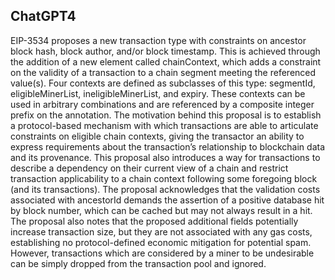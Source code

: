 ## ChatGPT4

EIP-3534 proposes a new transaction type with constraints on ancestor block hash, block author, and/or block timestamp. This is achieved through the addition of a new element called chainContext, which adds a constraint on the validity of a transaction to a chain segment meeting the referenced value(s). Four contexts are defined as subclasses of this type: segmentId, eligibleMinerList, ineligibleMinerList, and expiry. These contexts can be used in arbitrary combinations and are referenced by a composite integer prefix on the annotation. The motivation behind this proposal is to establish a protocol-based mechanism with which transactions are able to articulate constraints on eligible chain contexts, giving the transactor an ability to express requirements about the transaction’s relationship to blockchain data and its provenance. This proposal also introduces a way for transactions to describe a dependency on their current view of a chain and restrict transaction applicability to a chain context following some foregoing block (and its transactions). The proposal acknowledges that the validation costs associated with ancestorId demands the assertion of a positive database hit by block number, which can be cached but may not always result in a hit. The proposal also notes that the proposed additional fields potentially increase transaction size, but they are not associated with any gas costs, establishing no protocol-defined economic mitigation for potential spam. However, transactions which are considered by a miner to be undesirable can be simply dropped from the transaction pool and ignored.
